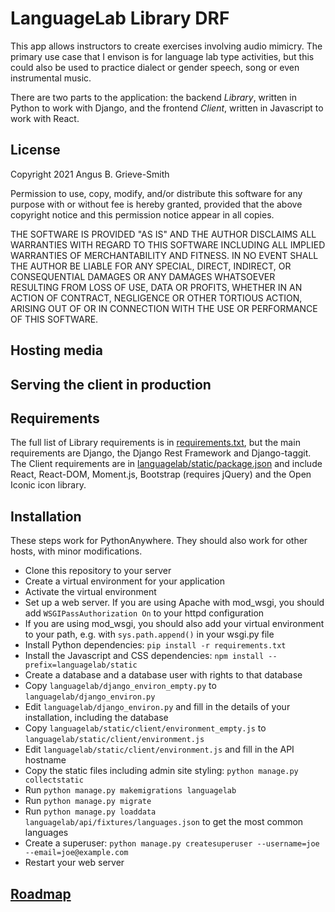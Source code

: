 # LanguageLab Library DRF

This app allows instructors to create exercises involving audio mimicry.  The
primary use case that I envison is for language lab type activities, but this
could also be used to practice dialect or gender speech, song or even
instrumental music.

There are two parts to the application: the backend *Library*, written in Python
to work with Django, and the frontend *Client*, written in Javascript to work
with React.

## License

Copyright 2021 Angus B. Grieve-Smith

Permission to use, copy, modify, and/or distribute this software for any purpose
with or without fee is hereby granted, provided that the above copyright notice
and this permission notice appear in all copies.

THE SOFTWARE IS PROVIDED "AS IS" AND THE AUTHOR DISCLAIMS ALL WARRANTIES WITH
REGARD TO THIS SOFTWARE INCLUDING ALL IMPLIED WARRANTIES OF MERCHANTABILITY AND
FITNESS. IN NO EVENT SHALL THE AUTHOR BE LIABLE FOR ANY SPECIAL, DIRECT,
INDIRECT, OR CONSEQUENTIAL DAMAGES OR ANY DAMAGES WHATSOEVER RESULTING FROM LOSS
OF USE, DATA OR PROFITS, WHETHER IN AN ACTION OF CONTRACT, NEGLIGENCE OR OTHER
TORTIOUS ACTION, ARISING OUT OF OR IN CONNECTION WITH THE USE OR PERFORMANCE OF
THIS SOFTWARE.

## Hosting media

## Serving the client in production

## Requirements

The full list of Library requirements is in [requirements.txt](requirements.txt),
but the main requirements are Django, the Django Rest Framework and
Django-taggit.  The Client requirements are in
[languagelab/static/package.json](/languagelab/static/package.json)
and include React, React-DOM, Moment.js, Bootstrap (requires jQuery) and the
Open Iconic icon library.

## Installation

These steps work for PythonAnywhere.  They should also work for other hosts,
with minor modifications.

* Clone this repository to your server
* Create a virtual environment for your application
* Activate the virtual environment
* Set up a web server.  If you are using Apache with mod_wsgi, you should add
  `WSGIPassAuthorization On` to your httpd configuration
* If you are using mod_wsgi, you should also add your virtual environment to
  your path, e.g. with `sys.path.append()` in your wsgi.py file
* Install Python dependencies: `pip install -r requirements.txt`
* Install the Javascript and CSS dependencies:
  `npm install --prefix=languagelab/static`
* Create a database and a database user with rights to that database
* Copy `languagelab/django_environ_empty.py` to `languagelab/django_environ.py`
* Edit `languagelab/django_environ.py` and fill in the details of your
  installation, including the database
* Copy `languagelab/static/client/environment_empty.js` to
  `languagelab/static/client/environment.js`
* Edit `languagelab/static/client/environment.js` and fill in the API hostname
* Copy the static files including admin site styling:
  `python manage.py collectstatic`
* Run `python manage.py makemigrations languagelab`
* Run `python manage.py migrate`
* Run `python manage.py loaddata languagelab/api/fixtures/languages.json` to get
  the most common languages
* Create a superuser:
  `python manage.py createsuperuser --username=joe --email=joe@example.com`
* Restart your web server

## [Roadmap](roadmap.md)
